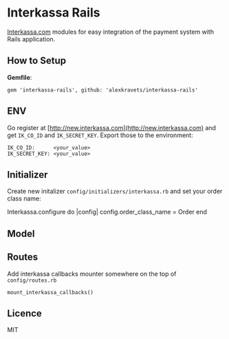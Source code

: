 # Interkassa Rails

[Interkassa.com](http://new.interkassa.com) modules for easy integration of the payment system with Rails application.

## How to Setup

**Gemfile**:

    gem 'interkassa-rails', github: 'alexkravets/interkassa-rails'

## ENV

Go register at [http://new.interkassa.com](http://new.interkassa.com) and get ```IK_CO_ID``` and ```IK_SECRET_KEY```. Export those to the environment:

    IK_CO_ID:      <your_value>
    IK_SECRET_KEY: <your_value>

## Initializer

Create new initalizer ```config/initializers/interkassa.rb``` and set your order class name:

  Interkassa.configure do |config|
    config.order_class_name = Order
  end

## Model

## Routes

Add interkassa callbacks mounter somewhere on the top of ```config/routes.rb```

    mount_interkassa_callbacks()

## Licence

MIT